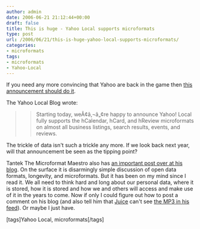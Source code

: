 ```yaml
---
author: admin
date: 2006-06-21 21:12:44+00:00
draft: false
title: This is huge - Yahoo Local supports microformats
type: post
url: /2006/06/21/this-is-huge-yahoo-local-supports-microformats/
categories:
- microformats
tags:
- microformats
- Yahoo-Local
---
```


If you need any more convincing that Yahoo are back in the game then [this announcement should do it](http://ylocalblog.com/blog/2006/06/21/we-now-support-microformats/). 

The Yahoo Local Blog wrote:




<blockquote>

> 
> Starting today, weÃ¢â‚¬â„¢re happy to announce Yahoo! Local fully supports the hCalendar, hCard, and hReview microformats on almost all business listings, search results, events, and reviews.
> 
> 
</blockquote>



The trickle of data isn't such a trickle any more. If we look back next year, will that announcement be seen as the tipping point?

Tantek The Microformat Maestro also has [an important post over at his blog](http://tantek.com/log/2006/06.html#d17t2231). On the surface it is disarmingly simple discussion of open data formats, longevity, and microformats. But it has been on my mind since I read it. We all need to think hard and long about our personal data, where it is stored, how it is stored and how we and others will access and make use of it in the years to come. Now if only I could figure out how to post a comment on his blog (and also tell him that [Juice](http://juicereceiver.sourceforge.net/) can't see [the MP3 in his feed](http://tantek.com/log/2006/06.html#d19t1547)). Or maybe I just have.
 
[tags]Yahoo Local, microformats[/tags] 
